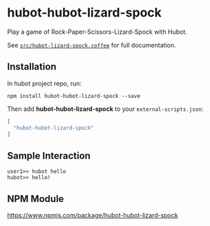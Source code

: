 # hubot-hubot-lizard-spock

Play a game of Rock-Paper-Scissors-Lizard-Spock with Hubot.

See [`src/hubot-lizard-spock.coffee`](src/hubot-lizard-spock.coffee) for full documentation.

## Installation

In hubot project repo, run:

`npm install hubot-hubot-lizard-spock --save`

Then add **hubot-hubot-lizard-spock** to your `external-scripts.json`:

```json
[
  "hubot-hubot-lizard-spock"
]
```

## Sample Interaction

```
user1>> hubot hello
hubot>> hello!
```

## NPM Module

https://www.npmjs.com/package/hubot-hubot-lizard-spock
